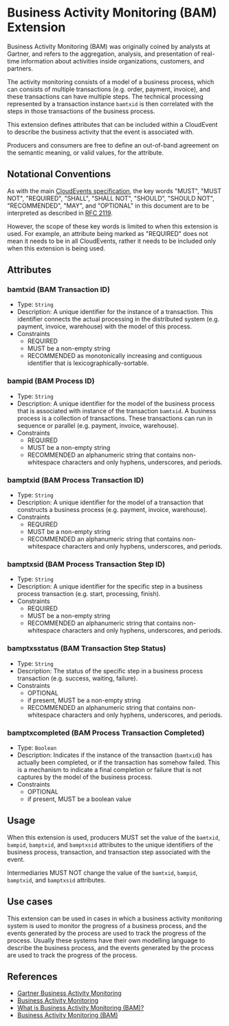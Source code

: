 # Business Activity Monitoring (BAM) Extension

Business Activity Monitoring (BAM) was originally coined by analysts at
Gartner, and refers to the aggregation, analysis, and presentation of
real-time information about activities inside organizations, customers,
and partners.

The activity monitoring consists of a model of a business process,
which can consists of multiple transactions (e.g. order, payment, invoice),
and these transactions can have multiple steps. The technical processing
represented by a transaction instance `bamtxid` is then correlated with
the steps in those transactions of the business process.

This extension defines attributes that can be included within a CloudEvent
to describe the business activity that the event is associated with.

Producers and consumers are free to define an out-of-band agreement on the
semantic meaning, or valid values, for the attribute.

## Notational Conventions

As with the main [CloudEvents specification](../spec.md), the key words "MUST",
"MUST NOT", "REQUIRED", "SHALL", "SHALL NOT", "SHOULD", "SHOULD NOT",
"RECOMMENDED", "MAY", and "OPTIONAL" in this document are to be interpreted as
described in [RFC 2119](https://tools.ietf.org/html/rfc2119).

However, the scope of these key words is limited to when this extension is
used. For example, an attribute being marked as "REQUIRED" does not mean
it needs to be in all CloudEvents, rather it needs to be included only when
this extension is being used.

## Attributes

### bamtxid (BAM Transaction ID)

- Type: `String`
- Description: A unique identifier for the instance of a transaction.
  This identifier connects the actual processing in the distributed
  system (e.g. payment, invoice, warehouse) with the model of this process.
- Constraints
  - REQUIRED
  - MUST be a non-empty string
  - RECOMMENDED as monotonically increasing and contiguous identifier
    that is lexicographically-sortable.

### bampid (BAM Process ID)

- Type: `String`
- Description: A unique identifier for the model of the business process
  that is associated with instance of the transaction `bamtxid`.
  A business process is a collection of transactions. These transactions
  can run in sequence or parallel (e.g. payment, invoice, warehouse).
- Constraints
  - REQUIRED
  - MUST be a non-empty string
  - RECOMMENDED an alphanumeric string that contains non-whitespace characters
    and only hyphens, underscores, and periods.

### bamptxid (BAM Process Transaction ID)

- Type: `String`
- Description: A unique identifier for the model of a transaction that
  constructs a business process (e.g. payment, invoice, warehouse).
- Constraints
  - REQUIRED
  - MUST be a non-empty string
  - RECOMMENDED an alphanumeric string that contains non-whitespace characters
    and only hyphens, underscores, and periods.

### bamptxsid (BAM Process Transaction Step ID)

- Type: `String`
- Description: A unique identifier for the specific step in a business process
  transaction (e.g. start, processing, finish).
- Constraints
  - REQUIRED
  - MUST be a non-empty string
  - RECOMMENDED an alphanumeric string that contains non-whitespace characters
    and only hyphens, underscores, and periods.

### bamptxsstatus (BAM Transaction Step Status)

- Type: `String`
- Description: The status of the specific step in a business process
  transaction (e.g. success, waiting, failure).
- Constraints
  - OPTIONAL
  - if present, MUST be a non-empty string
  - RECOMMENDED an alphanumeric string that contains non-whitespace characters
    and only hyphens, underscores, and periods.

### bamptxcompleted (BAM Process Transaction Completed)

- Type: `Boolean`
- Description: Indicates if the instance of the transaction (`bamtxid`) has
  actually been completed, or if the transaction has somehow failed.
  This is a mechanism to indicate a final completion or failure that is
  not captures by the model of the business process.
- Constraints
  - OPTIONAL
  - if present, MUST be a boolean value

## Usage

When this extension is used, producers MUST set the value of
the `bamtxid`, `bampid`, `bamptxid`, and `bamptxsid` attributes
to the unique identifiers of the business process, transaction,
and transaction step associated with the event.

Intermediaries MUST NOT change the value of the `bamtxid`,
`bampid`, `bamptxid`, and `bamptxsid` attributes.

## Use cases

This extension can be used in cases in which a business activity monitoring
system is used to monitor the progress of a business process, and the events
generated by the process are used to track the progress of the process.
Usually these systems have their own modelling language to describe the
business process, and the events generated by the process
are used to track the progress of the process.

## References

- [Gartner Business Activity Monitoring](https://www.gartner.com/en/information-technology/glossary/bam-business-activity-monitoring)
- [Business Activity Monitoring](https://en.wikipedia.org/wiki/Business_activity_monitoring)
- [What is Business Activity Monitoring (BAM)?](https://www.ibm.com/topics/business-activity-monitoring)
- [Business Activity Monitoring (BAM)](https://learn.microsoft.com/en-us/biztalk/core/business-activity-monitoring-bam)